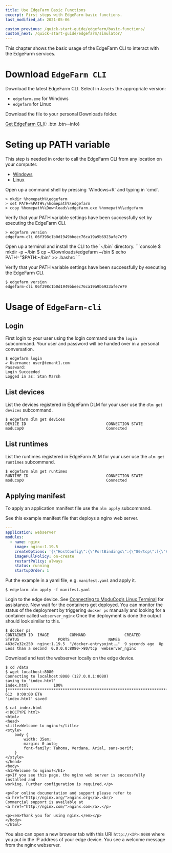 ```yaml
---
title: Use EdgeFarm Basic Functions
excerpt: First steps with EdgeFarm basic functions.
last_modified_at: 2021-05-06

custom_previous: /quick-start-guide/edgefarm/basic-functions/
custom_next: /quick-start-guide/edgefarm/simulator/
---
```


This chapter shows the basic usage of the EdgeFarm CLI to interact with the EdgeFarm services.

# Download `EdgeFarm CLI`

Download the latest EdgeFarm CLI. Select in `Assets` the appropriate version:
* `edgefarm.exe` for Windows
* `edgefarm` for Linux

Download the file to your personal Downloads folder.

[Get EdgeFarm CLI](https://github.com/edgefarm/edgefarm-cli/releases){: .btn .btn--info}

# Seting up PATH variable

This step is needed in order to call the EdgeFarm CLI from any location on your computer.

<ul class="nav nav-tabs">
  <li class="nav-item"><a class="nav-link active" data-toggle="tab" href="#Windows" role="tab" >Windows</a></li>
  <li class="nav-item"><a class="nav-link" data-toggle="tab" href="#Linux" role="tab">Linux</a></li>
</ul>
<div class="tab-content">
<div class="tab-pane fade in active" id="Windows" role="tabpanel" markdown="1">
Open up a command shell by pressing `Windows+R` and typing in `cmd`. 

```console
> mkdir %homepath%\edgefarm
> set PATH=%PATH%;%homepath%\edgefarm
> copy %homepath%\Downloads\edgefarm.exe %homepath%\edgefarm
```

Verify that your PATH variable settings have been successfully set by executing the EdgeFarm CLI.

```console
> edgefarm version
edgefarm-cli 06f398c1b0d1949bbeec76ca19a9b6923afe7e79
```
</div>
<div class="tab-pane fade in" id="Linux" role="tabpanel" markdown="1">
Open up a terminal and install the CLI to the `~/bin` directory.
```console
$ mkdir -p ~/bin
$ cp ~/Downloads/edgefarm ~/bin
$ echo PATH="$PATH:~/bin" >> .bashrc
```

Verify that your PATH variable settings have been successfully by executing the EdgeFarm CLI.

```console
$ edgefarm version
edgefarm-cli 06f398c1b0d1949bbeec76ca19a9b6923afe7e79
```
</div>
</div> <!-- tab-content -->


# Usage of `EdgeFarm-cli`

## Login

First login to your user using the login command use the `login` subcommand. Your user and password will be handed over in a personal conversation.

```console
$ edgefarm login                     
✔ Username: user@tenant1.com
Password:           
Login Succeeded
Logged in as: Stan Marsh
```

## List devices

List the devices registered in EdgeFarm DLM for your user use the `dlm get devices` subcommand.

```console
$ edgefarm dlm get devices
DEVICE ID                               	CONNECTION STATE
moducop0                                	Connected
```

## List runtimes

List the runtimes registered in EdgeFarm ALM for your user use the `alm get runtimes` subcommand.

```console
$ edgefarm alm get runtimes
RUNTIME ID                               	CONNECTION STATE
moducop0                                	Connected
```

## Applying manifest

To apply an application manifest file use the `alm apply` subcommand.

See this example manifest file that deploys a nginx web server.

```yaml
---
application: webserver
modules:
  - name: nginx
    image: nginx:1.19.5
    createOptions: '{\"HostConfig\":{\"PortBindings\":{\"80/tcp\":[{\"HostPort\":\"8080\"}]}}}'
    imagePullPolicy: on-create
    restartPolicy: always
    status: running
    startupOrder: 1
```

Put the example in a yaml file, e.g. `manifest.yaml` and apply it.

```console
$ edgefarm alm apply -f manifest.yaml
```

Login to the edge device. See [Connecting to ModuCop’s Linux Terminal](/quick-start-guide/moducop/connect-to-terminal/) for assistance.
Now wait for the containers get deployed. 
You can monitor the status of the deployment by triggering `docker ps` manually and looking for a container called `webserver_nginx`
Once the deployment is done the output should look similar to this.

```console
$ docker ps
CONTAINER ID  IMAGE         COMMAND                 CREATED        STATUS                 PORTS                 NAMES
463d7e32c250  nginx:1.19.5  "/docker-entrypoint.…"  9 seconds ago  Up Less than a second  0.0.0.0:8080->80/tcp  webserver_nginx
```

Download and test the webserver locally on the edge device.
```console
$ cd /data
$ wget localhost:8080
Connecting to localhost:8080 (127.0.0.1:8080)
saving to 'index.html'
index.html           100% |**********************************************************************************************************************************************|   612  0:00:00 ETA
'index.html' saved

$ cat index.html 
<!DOCTYPE html>
<html>
<head>
<title>Welcome to nginx!</title>
<style>
    body {
        width: 35em;
        margin: 0 auto;
        font-family: Tahoma, Verdana, Arial, sans-serif;
    }
</style>
</head>
<body>
<h1>Welcome to nginx!</h1>
<p>If you see this page, the nginx web server is successfully installed and
working. Further configuration is required.</p>

<p>For online documentation and support please refer to
<a href="http://nginx.org/">nginx.org</a>.<br/>
Commercial support is available at
<a href="http://nginx.com/">nginx.com</a>.</p>

<p><em>Thank you for using nginx.</em></p>
</body>
</html>
```

You also can open a new browser tab with this URI `http://<IP>:8080` where you put in the IP address of your edge device. You see a welcome message from the nginx webserver.
